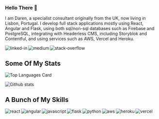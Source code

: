 ### Hello There 👋
I am Daren, a specialist consultant originally from the UK, now living in Lisbon, Portugal.  I develop full stack applications mostly using React, Angular and Flask, using both sql/non-sql databases such as Firebase and PostgreSQL, integrating with Headerless CMS, including Storyblok and Contentful, and using services such as AWS, Vercel and Heroku.

[<img align="left" alt="linked-in" src="https://img.shields.io/badge/linkedin-%230077B5.svg?&style=for-the-badge&logo=linkedin&logoColor=white" />](https://www.linkedin.com/in/darensdw)

[<img align="left" alt="medium" src="https://img.shields.io/badge/medium-%2312100E.svg?&style=for-the-badge&logo=medium&logoColor=white" />](https://medium.com/@darensdw)

[<img align="left" alt="stack-overflow" src="https://img.shields.io/badge/stack%20overflow-FE7A16?logo=stack-overflow&logoColor=white&style=for-the-badge" />](https://stackoverflow.com/users/400360/docgecko)
<br>

## Some Of My Stats
![Top Languages Card](https://github-readme-stats.vercel.app/api/top-langs/?username=docgecko&theme=highcontrast&hide=coffeescript,handlebars,xslt,php)

![Github stats](https://github-readme-stats.vercel.app/api?username=docgecko&theme=highcontrast&show_icons=true&count_private=true)



## A Bunch of My Skills
<img align="left" alt="react" src="https://img.shields.io/badge/-React-61DAFB?logo=react&logoColor=white&style=for-the-badge" />
<img align="left" alt="angular" src="https://img.shields.io/badge/-Angular-DD0031?logo=angular&logoColor=white&style=for-the-badge" />
<img align="left" alt="javascript" src="https://img.shields.io/badge/-Javascript-F7DF1E?logo=angular&logoColor=white&style=for-the-badge" />

<img align="left" alt="flask" src="https://img.shields.io/badge/-Flask-000000?logo=flask&logoColor=white&style=for-the-badge" />
<img align="left" alt="python" src="https://img.shields.io/badge/-Python-3776AB?logo=python&logoColor=white&style=for-the-badge" />

<img align="left" alt="aws" src="https://img.shields.io/badge/Amazon%20AWS-%23232F3E?logo=amazon-aws&logoColor=white&style=for-the-badge" />
<img align="left" alt="heroku" src="https://img.shields.io/badge/Heroku-430098?logo=heroku&logoColor=white&style=for-the-badge" />
<img align="left" alt="vercel" src="https://img.shields.io/badge/Vercel-430098?logo=vercel&logoColor=white&style=for-the-badge" />
